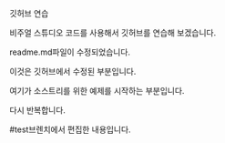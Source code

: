 깃허브 연습

비주얼 스튜디오 코드를 사용해서 깃허브를 연습해 보겠습니다.

readme.md파일이 수정되었습니다.

이것은 깃허브에서 수정된 부분입니다.

여기가 소스트리를 위한 예제를 시작하는 부분입니다.

다시 반복합니다.

#test브렌치에서 편집한 내용입니다.
